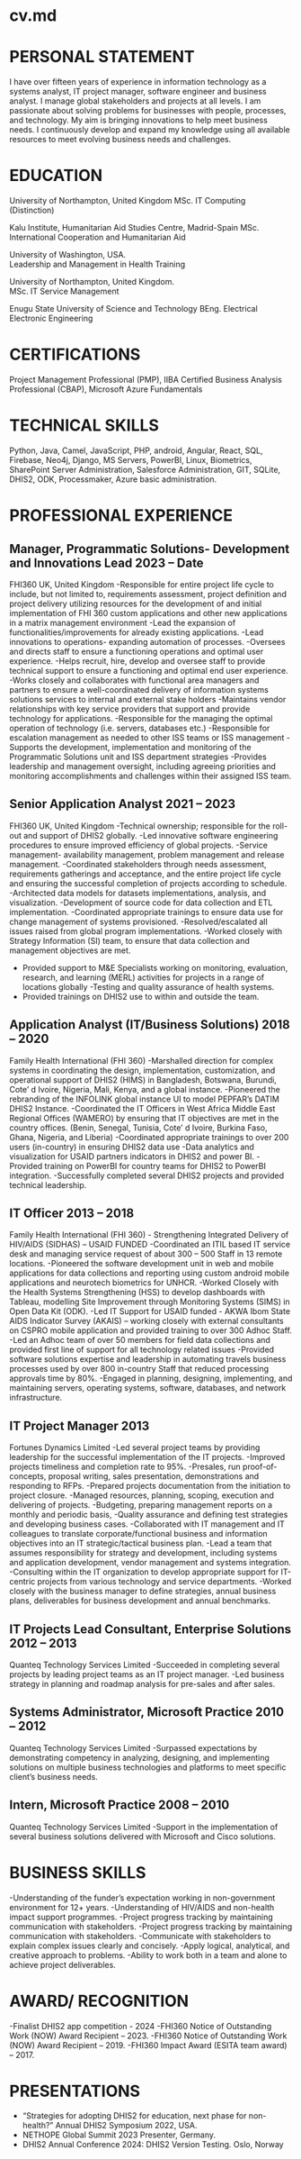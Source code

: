 # cv.md
# PERSONAL STATEMENT 
I have over fifteen years of experience in information technology as a systems analyst, IT project manager, software engineer and business analyst. I manage global stakeholders and projects at all levels. I am passionate about solving problems for businesses with people, processes, and technology. My aim is bringing innovations to help meet business needs. I continuously develop and expand my knowledge using all available resources to meet evolving business needs and challenges.

# EDUCATION
University of Northampton, United Kingdom
MSc. IT Computing	(Distinction)				

Kalu Institute, Humanitarian Aid Studies Centre, Madrid-Spain
MSc. International Cooperation and Humanitarian Aid

University of Washington, USA.                                                                                            
Leadership and Management in Health	 Training

University of Northampton, United Kingdom.                                                                                            
MSc. IT Service Management

Enugu State University of Science and Technology
BEng. Electrical Electronic Engineering

# CERTIFICATIONS
Project Management Professional (PMP), IIBA Certified Business Analysis Professional (CBAP), Microsoft Azure Fundamentals
# TECHNICAL SKILLS
Python, Java, Camel, JavaScript, PHP, android, Angular, React, SQL, Firebase, Neo4j, Django, MS Servers, PowerBI, Linux, Biometrics, SharePoint Server Administration, Salesforce Administration, GIT, SQLite, DHIS2, ODK, Processmaker, Azure basic administration.


# PROFESSIONAL EXPERIENCE
## Manager, Programmatic Solutions- Development and Innovations Lead               		2023 – Date
FHI360 UK, United Kingdom
-Responsible for entire project life cycle to include, but not limited to, requirements assessment, project definition and project delivery utilizing resources for the development of and initial implementation of FHI 360 custom applications and other new applications in a matrix management environment 
-Lead the expansion of functionalities/improvements for already existing applications. 
-Lead innovations to operations- expanding automation of processes.
-Oversees and directs staff to ensure a functioning operations and optimal user experience. 
-Helps recruit, hire, develop and oversee staff to provide technical support to ensure a functioning and optimal end user experience.  
-Works closely and collaborates with functional area managers and partners to ensure a well-coordinated delivery of information systems solutions services to internal and external stake holders
-Maintains vendor relationships with key service providers that support and provide technology for applications.
-Responsible for the managing the optimal operation of technology (i.e. servers, databases etc.)
-Responsible for escalation management as needed to other ISS teams or ISS management
-Supports the development, implementation and monitoring of the Programmatic Solutions unit and ISS department strategies 
-Provides leadership and management oversight, including agreeing priorities and monitoring accomplishments and challenges within their assigned ISS team.
 
## Senior Application Analyst                                        		2021 – 2023
FHI360 UK, United Kingdom
-Technical ownership; responsible for the roll-out and support of DHIS2 globally.
-Led innovative software engineering procedures to ensure improved efficiency of global projects.
-Service management- availability management, problem management and release management.
-Coordinated stakeholders through needs assessment, requirements gatherings and acceptance, and the entire project life cycle and ensuring the successful completion of projects according to schedule.
-Architected data models for datasets implementations, analysis, and visualization.
-Development of source code for data collection and ETL implementation.
-Coordinated appropriate trainings to ensure data use for change management of systems provisioned.
-Resolved/escalated all issues raised from global program implementations.
-Worked closely with Strategy Information (SI) team, to ensure that data collection and management objectives are met. 
- Provided support to M&E Specialists working on monitoring, evaluation, research, and learning (MERL) activities for projects in a range of locations globally
-Testing and quality assurance of health systems.
- Provided trainings on DHIS2 use to within and outside the team.

## Application Analyst (IT/Business Solutions)	       		2018 – 2020
Family Health International (FHI 360) 
-Marshalled direction for complex systems in coordinating the design, implementation, customization, and operational support of DHIS2 (HIMS) in Bangladesh, Botswana, Burundi, Cote’ d Ivoire, Nigeria, Mali, Kenya, and a global instance.
-Pioneered the rebranding of the INFOLINK global instance UI to model PEPFAR’s DATIM DHIS2 Instance.
-Coordinated the IT Officers in West Africa Middle East Regional Offices (WAMERO) by ensuring that IT objectives are met in the country offices. (Benin, Senegal, Tunisia, Cote’ d Ivoire, Burkina Faso, Ghana, Nigeria, and Liberia)
-Coordinated appropriate trainings to over 200 users (in-country) in ensuring DHIS2 data use 
-Data analytics and visualization for USAID partners indicators in DHIS2 and power BI.
-Provided training on PowerBI for country teams for DHIS2 to PowerBI integration.
-Successfully completed several DHIS2 projects and provided technical leadership.

## IT Officer                                                                     	2013 – 2018
Family Health International (FHI 360) - Strengthening Integrated Delivery of HIV/AIDS (SIDHAS) – USAID FUNDED
-Coordinated an ITIL based IT service desk and managing service request of about 300 – 500 Staff in 13 remote locations. 
-Pioneered the software development unit in web and mobile applications for data collections and reporting using custom android mobile applications and neurotech biometrics for UNHCR.
-Worked Closely with the Health Systems Strengthening (HSS) to develop dashboards with Tableau, modelling Site Improvement through Monitoring Systems (SIMS) in Open Data Kit (ODK).
-Led IT Support for USAID funded - AKWA Ibom State AIDS Indicator Survey (AKAIS) – working closely with external consultants on CSPRO mobile application and provided training to over 300 Adhoc Staff.
-Led an Adhoc team of over 50 members for field data collections and provided first line of support for all technology related issues
-Provided software solutions expertise and leadership in automating travels business processes used by over 800 in-country Staff that reduced processing approvals time by 80%.
-Engaged in planning, designing, implementing, and maintaining servers, operating systems, software, databases, and network infrastructure.

## IT Project Manager                                                      	2013
Fortunes Dynamics Limited
-Led several project teams by providing leadership for the successful implementation of the IT projects.
-Improved projects timeliness and completion rate to 95%.
-Presales, run proof-of-concepts, proposal writing, sales presentation, demonstrations and responding to RFPs.
-Prepared projects documentation from the initiation to project closure.
-Managed resources, planning, scoping, execution and delivering of projects.
-Budgeting, preparing management reports on a monthly and periodic basis, 
-Quality assurance and defining test strategies and developing business cases.
-Collaborated with IT management and IT colleagues to translate corporate/functional business and information objectives into an IT strategic/tactical business plan.
-Lead a team that assumes responsibility for strategy and development, including systems and application development, vendor management and systems integration.
-Consulting within the IT organization to develop appropriate support for IT-centric projects from various technology and service departments.
-Worked closely with the business manager to define strategies, annual business plans, deliverables for business development and annual benchmarks.

## IT Projects Lead Consultant, Enterprise Solutions      	       2012 – 2013
Quanteq Technology Services Limited
-Succeeded in completing several projects by leading project teams as an IT project manager. 
-Led business strategy in planning and roadmap analysis for pre-sales and after sales.

## Systems Administrator, Microsoft Practice             	       2010 – 2012 
Quanteq Technology Services Limited
-Surpassed expectations by demonstrating competency in analyzing, designing, and implementing solutions on multiple business technologies and platforms to meet specific client’s business needs. 

## Intern, Microsoft Practice             			        2008 – 2010 
Quanteq Technology Services Limited
-Support in the implementation of several business solutions delivered with Microsoft and Cisco solutions.   

# BUSINESS SKILLS
-Understanding of the funder’s expectation working in non-government environment for 12+ years.
-Understanding of HIV/AIDS and non-health impact support programmes.
-Project progress tracking by maintaining communication with stakeholders.
-Project progress tracking by maintaining communication with stakeholders.
-Communicate with stakeholders to explain complex issues clearly and concisely.
-Apply logical, analytical, and creative approach to problems.
-Ability to work both in a team and alone to achieve project deliverables.

# AWARD/ RECOGNITION
-Finalist DHIS2 app competition - 2024
-FHI360 Notice of Outstanding Work (NOW) Award Recipient – 2023.
-FHI360 Notice of Outstanding Work (NOW) Award Recipient – 2019.
-FHI360 Impact Award (ESITA team award) – 2017.

# PRESENTATIONS
- “Strategies for adopting DHIS2 for education, next phase for non-health?” Annual DHIS2 Symposium 2022, USA.
- NETHOPE Global Summit 2023 Presenter, Germany.
- DHIS2 Annual Conference 2024: DHIS2 Version Testing. Oslo, Norway
